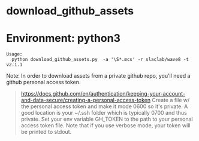 # download_github_assets

<!--- ######################################################## -->

# Environment: python3

```
Usage:
  python download_github_assets.py  -a '\S*.mcs' -r slaclab/wave8 -t v2.1.1
```

Note: In order to download assets from a private github repo, you'll need a github
personal access token.
> https://docs.github.com/en/authentication/keeping-your-account-and-data-secure/creating-a-personal-access-token
Create a file w/ the personal access token and make it mode 0600 so it's private.
A good location is your ~/.ssh folder which is typically 0700 and thus private.
Set your env variable GH_TOKEN to the path to your personal access token file.
Note that if you use verbose mode, your token will be printed to stdout.
